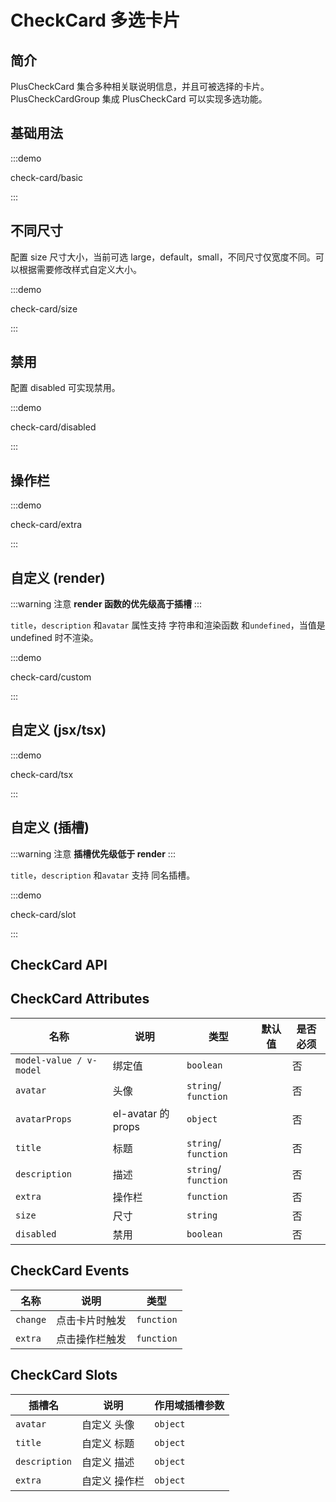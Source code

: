 # CheckCard 多选卡片

## 简介

PlusCheckCard 集合多种相关联说明信息，并且可被选择的卡片。PlusCheckCardGroup 集成 PlusCheckCard 可以实现多选功能。

## 基础用法

:::demo

check-card/basic

:::

## 不同尺寸

配置 size 尺寸大小，当前可选 large，default，small，不同尺寸仅宽度不同。可以根据需要修改样式自定义大小。

:::demo

check-card/size

:::

## 禁用

配置 disabled 可实现禁用。

:::demo

check-card/disabled

:::

## 操作栏

:::demo

check-card/extra

:::

## 自定义 (render)

:::warning 注意
**render 函数的优先级高于插槽**
:::

`title`，`description` 和`avatar` 属性支持 字符串和渲染函数 和`undefined`，当值是 undefined 时不渲染。

:::demo

check-card/custom

:::

## 自定义 (jsx/tsx)

:::demo

check-card/tsx

:::

## 自定义 (插槽)

:::warning 注意
**插槽优先级低于 render**
:::

`title`，`description` 和`avatar` 支持 同名插槽。

:::demo

check-card/slot

:::

## CheckCard API

## CheckCard Attributes

| 名称                    | 说明               | 类型                                                                          | 默认值 | 是否必须 |
| ----------------------- | ------------------ | ----------------------------------------------------------------------------- | ------ | -------- |
| `model-value / v-model` | 绑定值             | `boolean`                                                                     |        | 否       |
| `avatar`                | 头像               | `string`/ `function` <docs-tip content="(data) => VNode / string"></docs-tip> |        | 否       |
| `avatarProps`           | el-avatar 的 props | `object`                                                                      |        | 否       |
| `title`                 | 标题               | `string`/ `function` <docs-tip content="(data) => VNode / string"></docs-tip> |        | 否       |
| `description`           | 描述               | `string`/ `function` <docs-tip content="(data) => VNode / string"></docs-tip> |        | 否       |
| `extra`                 | 操作栏             | `function` <docs-tip content="(data) => VNode / string"></docs-tip>           |        | 否       |
| `size`                  | 尺寸               | `string` <docs-tip content='"default" / "small" / "large"'></docs-tip>        |        | 否       |
| `disabled`              | 禁用               | `boolean`                                                                     |        | 否       |

## CheckCard Events

| 名称     | 说明           | 类型                                                                 |
| -------- | -------------- | -------------------------------------------------------------------- |
| `change` | 点击卡片时触发 | `function` <docs-tip content='(checked:boolean) => void'></docs-tip> |
| `extra`  | 点击操作栏触发 | `function` <docs-tip content='() => void'></docs-tip>                |

## CheckCard Slots

| 插槽名        | 说明          | 作用域插槽参数                                                      |
| ------------- | ------------- | ------------------------------------------------------------------- |
| `avatar`      | 自定义 头像   | `object` <docs-tip content='{avatar,title,description}'></docs-tip> |
| `title`       | 自定义 标题   | `object` <docs-tip content='{avatar,title,description}'></docs-tip> |
| `description` | 自定义 描述   | `object` <docs-tip content='{avatar,title,description}'></docs-tip> |
| `extra`       | 自定义 操作栏 | `object` <docs-tip content='{avatar,title,description}'></docs-tip> |
